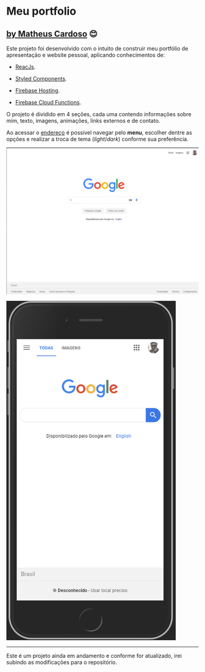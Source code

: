 # Meu portfolio

## [by Matheus Cardoso](https://github.com/thyusofficial) 😊

Este projeto foi desenvolvido com o intuito de construir meu portfólio de apresentação e website pessoal, aplicando conhecimentos de:

- [ReacJs](https://pt-br.reactjs.org/).

- [Styled Components](https://styled-components.com/).

- [Firebase Hosting](https://firebase.google.com/docs/hosting).

- [Firebase Cloud Functions](https://firebase.google.com/docs/functions).

O projeto é dividido em 4 seções, cada uma contendo informações sobre mim, texto, imagens, animações, links externos e de contato.

Ao acessar o [endereço](https://matheus-cardoso.web.app/) é possivel navegar pelo **menu**, escolher dentre as opções e realizar a troca de tema (*light*/*dark*) conforme sua preferência.

![navegação desktop](/.github/desktop.gif)

![navegação mobile](/.github/mobile.gif)

---

Este é um projeto ainda em andamento e conforme for atualizado, irei subindo as modificações para o repositório.
